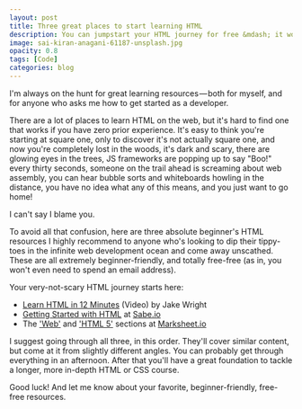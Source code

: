 ```yaml
---
layout: post
title: Three great places to start learning HTML
description: You can jumpstart your HTML journey for free &mdash; it won't even cost you an email address.
image: sai-kiran-anagani-61187-unsplash.jpg
opacity: 0.8
tags: [Code]
categories: blog
---
```


I'm always on the hunt for great learning resources &mdash; both for myself, and for anyone who asks me how to get started as a developer. 

There are a lot of places to learn HTML on the web, but it's hard to find one that works if you have zero prior experience. It's easy to think you're starting at square one, only to discover it's not actually square one, and now you're completely lost in the woods, it's dark and scary, there are glowing eyes in the trees, JS frameworks are popping up to say "Boo!" every thirty seconds, someone on the trail ahead is screaming about web assembly, you can hear bubble sorts and whiteboards howling in the distance, you have no idea what any of this means, and you just want to go home!

I can't say I blame you.

To avoid all that confusion, here are three absolute beginner's HTML resources I highly recommend to anyone who's looking to dip their tippy-toes in the infinite web development ocean and come away unscathed. These are all extremely beginner-friendly, and totally free-free (as in, you won't even need to spend an email address).

Your very-not-scary HTML journey starts here:
- [Learn HTML in 12 Minutes](https://www.youtube.com/watch?v=bWPMSSsVdPk) (Video) by Jake Wright
- [Getting Started with HTML](https://sabe.io/classes/html/) at [Sabe.io](https://sabe.io/)
- The ['Web'](http://marksheet.io/introduction.html) and ['HTML 5'](http://marksheet.io/html-basics.html) sections at [Marksheet.io](http://marksheet.io/)

I suggest going through all three, in this order. They'll cover similar content, but come at it from slightly different angles. You can probably get through everything in an afternoon. After that you'll have a great foundation to tackle a longer, more in-depth HTML or CSS course.

Good luck! And let me know about your favorite, beginner-friendly, free-free resources.